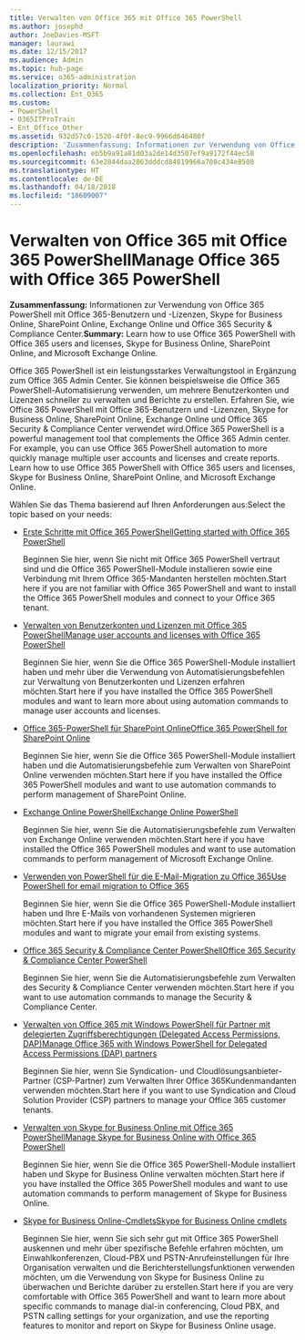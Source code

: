 ```yaml
---
title: Verwalten von Office 365 mit Office 365 PowerShell
ms.author: josephd
author: JoeDavies-MSFT
manager: laurawi
ms.date: 12/15/2017
ms.audience: Admin
ms.topic: hub-page
ms.service: o365-administration
localization_priority: Normal
ms.collection: Ent_O365
ms.custom:
- PowerShell
- O365ITProTrain
- Ent_Office_Other
ms.assetid: 932d57c0-1520-4f0f-8ec9-9966d646480f
description: 'Zusammenfassung: Informationen zur Verwendung von Office 365 PowerShell mit Office 365-Benutzern und -Lizenzen, Skype for Business Online, SharePoint Online, Exchange Online und Office 365 Security & Compliance Center.'
ms.openlocfilehash: eb5b9a91a81d03a2de14d3507ef9a9172f44ec58
ms.sourcegitcommit: 63e2844daa2863dddcd84819966a708c434e8580
ms.translationtype: HT
ms.contentlocale: de-DE
ms.lasthandoff: 04/18/2018
ms.locfileid: "18609007"
---
```

# <a name="manage-office-365-with-office-365-powershell"></a><span data-ttu-id="37e72-103">Verwalten von Office 365 mit Office 365 PowerShell</span><span class="sxs-lookup"><span data-stu-id="37e72-103">Manage Office 365 with Office 365 PowerShell</span></span>

 <span data-ttu-id="37e72-104">**Zusammenfassung:** Informationen zur Verwendung von Office 365 PowerShell mit Office 365-Benutzern und -Lizenzen, Skype for Business Online, SharePoint Online, Exchange Online und Office 365 Security & Compliance Center.</span><span class="sxs-lookup"><span data-stu-id="37e72-104">**Summary:** Learn how to use Office 365 PowerShell with Office 365 users and licenses, Skype for Business Online, SharePoint Online, and Microsoft Exchange Online.</span></span>
  
<span data-ttu-id="37e72-p101">Office 365 PowerShell ist ein leistungsstarkes Verwaltungstool in Ergänzung zum Office 365 Admin Center. Sie können beispielsweise die Office 365 PowerShell-Automatisierung verwenden, um mehrere Benutzerkonten und Lizenzen schneller zu verwalten und Berichte zu erstellen. Erfahren Sie, wie Office 365 PowerShell mit Office 365-Benutzern und -Lizenzen, Skype for Business Online, SharePoint Online, Exchange Online und Office 365 Security & Compliance Center verwendet wird.</span><span class="sxs-lookup"><span data-stu-id="37e72-p101">Office 365 PowerShell is a powerful management tool that complements the Office 365 Admin center. For example, you can use Office 365 PowerShell automation to more quickly manage multiple user accounts and licenses and create reports. Learn how to use Office 365 PowerShell with Office 365 users and licenses, Skype for Business Online, SharePoint Online, and Microsoft Exchange Online.</span></span>
  
<span data-ttu-id="37e72-108">Wählen Sie das Thema basierend auf Ihren Anforderungen aus:</span><span class="sxs-lookup"><span data-stu-id="37e72-108">Select the topic based on your needs:</span></span>
  
- [<span data-ttu-id="37e72-109">Erste Schritte mit Office 365 PowerShell</span><span class="sxs-lookup"><span data-stu-id="37e72-109">Getting started with Office 365 PowerShell</span></span>](getting-started-with-office-365-powershell.md)

    <span data-ttu-id="37e72-110">Beginnen Sie hier, wenn Sie nicht mit Office 365 PowerShell vertraut sind und die Office 365 PowerShell-Module installieren sowie eine Verbindung mit Ihrem Office 365-Mandanten herstellen möchten.</span><span class="sxs-lookup"><span data-stu-id="37e72-110">Start here if you are not familiar with Office 365 PowerShell and want to install the Office 365 PowerShell modules and connect to your Office 365 tenant.</span></span>

- [<span data-ttu-id="37e72-111">Verwalten von Benutzerkonten und Lizenzen mit Office 365 PowerShell</span><span class="sxs-lookup"><span data-stu-id="37e72-111">Manage user accounts and licenses with Office 365 PowerShell</span></span>](manage-user-accounts-and-licenses-with-office-365-powershell.md)

    <span data-ttu-id="37e72-112">Beginnen Sie hier, wenn Sie die Office 365 PowerShell-Module installiert haben und mehr über die Verwendung von Automatisierungsbefehlen zur Verwaltung von Benutzerkonten und Lizenzen erfahren möchten.</span><span class="sxs-lookup"><span data-stu-id="37e72-112">Start here if you have installed the Office 365 PowerShell modules and want to learn more about using automation commands to manage user accounts and licenses.</span></span>

- [<span data-ttu-id="37e72-113">Office 365-PowerShell für SharePoint Online</span><span class="sxs-lookup"><span data-stu-id="37e72-113">Office 365 PowerShell for SharePoint Online</span></span>](https://technet.microsoft.com/library/fp161362.aspx)

    <span data-ttu-id="37e72-114">Beginnen Sie hier, wenn Sie die Office 365 PowerShell-Module installiert haben und die Automatisierungsbefehle zum Verwalten von SharePoint Online verwenden möchten.</span><span class="sxs-lookup"><span data-stu-id="37e72-114">Start here if you have installed the Office 365 PowerShell modules and want to use automation commands to perform management of SharePoint Online.</span></span>

- [<span data-ttu-id="37e72-115">Exchange Online PowerShell</span><span class="sxs-lookup"><span data-stu-id="37e72-115">Exchange Online PowerShell</span></span>](https://docs.microsoft.com/powershell/exchange/exchange-online/exchange-online-powershell)

    <span data-ttu-id="37e72-116">Beginnen Sie hier, wenn Sie die Automatisierungsbefehle zum Verwalten von Exchange Online verwenden möchten.</span><span class="sxs-lookup"><span data-stu-id="37e72-116">Start here if you have installed the Office 365 PowerShell modules and want to use automation commands to perform management of Microsoft Exchange Online.</span></span>

- [<span data-ttu-id="37e72-117">Verwenden von PowerShell für die E-Mail-Migration zu Office 365</span><span class="sxs-lookup"><span data-stu-id="37e72-117">Use PowerShell for email migration to Office 365</span></span>](use-powershell-for-email-migration-to-office-365.md)

    <span data-ttu-id="37e72-118">Beginnen Sie hier, wenn Sie die Office 365 PowerShell-Module installiert haben und Ihre E-Mails von vorhandenen Systemen migrieren möchten.</span><span class="sxs-lookup"><span data-stu-id="37e72-118">Start here if you have installed the Office 365 PowerShell modules and want to migrate your email from existing systems.</span></span>

- [<span data-ttu-id="37e72-119">Office 365 Security & Compliance Center PowerShell</span><span class="sxs-lookup"><span data-stu-id="37e72-119">Office 365 Security &amp; Compliance Center PowerShell</span></span>](https://docs.microsoft.com/powershell/exchange/office-365-scc/office-365-scc-powershell)

    <span data-ttu-id="37e72-120">Beginnen Sie hier, wenn Sie die Automatisierungsbefehle zum Verwalten des Security & Compliance Center verwenden möchten.</span><span class="sxs-lookup"><span data-stu-id="37e72-120">Start here if you want to use automation commands to manage the Security & Compliance Center.</span></span>

- [<span data-ttu-id="37e72-121">Verwalten von Office 365 mit Windows PowerShell für Partner mit delegierten Zugriffsberechtigungen (Delegated Access Permissions, DAP)</span><span class="sxs-lookup"><span data-stu-id="37e72-121">Manage Office 365 with Windows PowerShell for Delegated Access Permissions (DAP) partners</span></span>](manage-office-365-with-windows-powershell-for-delegated-access-permissions-dap-p.md)

    <span data-ttu-id="37e72-122">Beginnen Sie hier, wenn Sie Syndication- und Cloudlösungsanbieter-Partner (CSP-Partner) zum Verwalten Ihrer Office 365Kundenmandanten verwenden möchten.</span><span class="sxs-lookup"><span data-stu-id="37e72-122">Start here if you want to use Syndication and Cloud Solution Provider (CSP) partners to manage your Office 365 customer tenants.</span></span>

- [<span data-ttu-id="37e72-123">Verwalten von Skype for Business Online mit Office 365 PowerShell</span><span class="sxs-lookup"><span data-stu-id="37e72-123">Manage Skype for Business Online with Office 365 PowerShell</span></span>](manage-skype-for-business-online-with-office-365-powershell.md)

    <span data-ttu-id="37e72-124">Beginnen Sie hier, wenn Sie die Office 365 PowerShell-Module installiert haben und Skype for Business Online verwalten möchten.</span><span class="sxs-lookup"><span data-stu-id="37e72-124">Start here if you have installed the Office 365 PowerShell modules and want to use automation commands to perform management of Skype for Business Online.</span></span>

- [<span data-ttu-id="37e72-125">Skype for Business Online-Cmdlets</span><span class="sxs-lookup"><span data-stu-id="37e72-125">Skype for Business Online cmdlets</span></span>](https://technet.microsoft.com/library/mt228132.aspx)

    <span data-ttu-id="37e72-126">Beginnen Sie hier, wenn Sie sich sehr gut mit Office 365 PowerShell auskennen und mehr über spezifische Befehle erfahren möchten, um Einwahlkonferenzen, Cloud-PBX und PSTN-Anrufeinstellungen für Ihre Organisation verwalten und die Berichterstellungsfunktionen verwenden möchten, um die Verwendung von Skype for Business Online zu überwachen und Berichte darüber zu erstellen.</span><span class="sxs-lookup"><span data-stu-id="37e72-126">Start here if you are very comfortable with Office 365 PowerShell and want to learn more about specific commands to manage dial-in conferencing, Cloud PBX, and PSTN calling settings for your organization, and use the reporting features to monitor and report on Skype for Business Online usage.</span></span>
